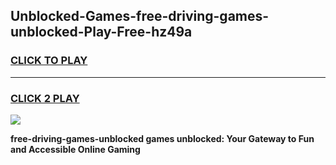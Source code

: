 
## Unblocked-Games-free-driving-games-unblocked-Play-Free-hz49a
<h3>
<a href="https://premium76.site?title=free-driving-games-unblocked&ref=19M">CLICK TO PLAY</a></h3>
<hr>

<h3>
<a href="https://premium76.site?title=free-driving-games-unblocked&ref=19M">CLICK 2 PLAY</a>
  
</h3>

<a href="https://premium76.site?title=free-driving-games-unblocked&ref=19M"><img src="https://clearcache.store/games.png"></a>


**free-driving-games-unblocked games unblocked: Your Gateway to Fun and Accessible Online Gaming**
